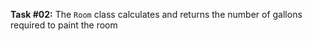 **Task #02:** The `Room` class calculates and returns the number of gallons required to paint the room